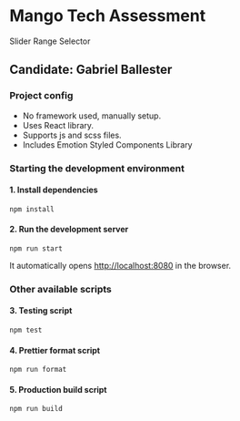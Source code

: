 # Mango Tech Assessment

Slider Range Selector

## Candidate: Gabriel Ballester

### Project config

- No framework used, manually setup.
- Uses React library.
- Supports js and scss files.
- Includes Emotion Styled Components Library

### Starting the development environment

#### 1. Install dependencies

`npm install`

#### 2. Run the development server

`npm run start`

It automatically opens [http://localhost:8080](http://localhost:8080) in the browser.

### Other available scripts

#### 3. Testing script

`npm test`

#### 4. Prettier format script

`npm run format`

#### 5. Production build script

`npm run build`
